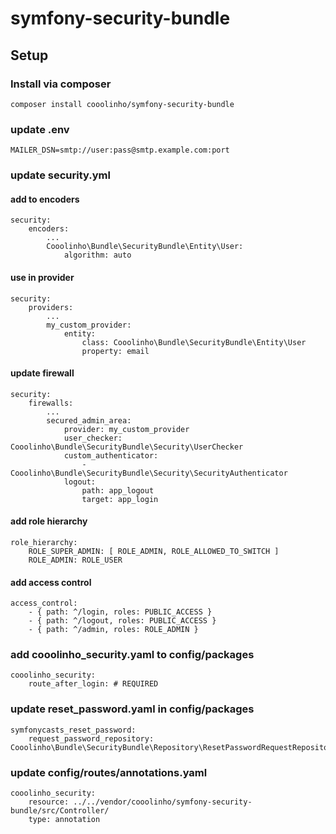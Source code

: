 # symfony-security-bundle

## Setup

### Install via composer

``
composer install cooolinho/symfony-security-bundle
``

### update .env

    MAILER_DSN=smtp://user:pass@smtp.example.com:port

### update security.yml

#### add to encoders

    security:
        encoders:
            ...
            Cooolinho\Bundle\SecurityBundle\Entity\User:
                algorithm: auto

#### use in provider

    security:
        providers:
            ...
            my_custom_provider:
                entity:
                    class: Cooolinho\Bundle\SecurityBundle\Entity\User
                    property: email

#### update firewall

    security:
        firewalls:
            ...
            secured_admin_area:
                provider: my_custom_provider
                user_checker: Cooolinho\Bundle\SecurityBundle\Security\UserChecker
                custom_authenticator:
                    - Cooolinho\Bundle\SecurityBundle\Security\SecurityAuthenticator
                logout:
                    path: app_logout
                    target: app_login

#### add role hierarchy

    role_hierarchy:
        ROLE_SUPER_ADMIN: [ ROLE_ADMIN, ROLE_ALLOWED_TO_SWITCH ]
        ROLE_ADMIN: ROLE_USER

#### add access control

    access_control:
        - { path: ^/login, roles: PUBLIC_ACCESS }
        - { path: ^/logout, roles: PUBLIC_ACCESS }
        - { path: ^/admin, roles: ROLE_ADMIN }

### add cooolinho_security.yaml to config/packages

    cooolinho_security:
        route_after_login: # REQUIRED

### update reset_password.yaml in config/packages

    symfonycasts_reset_password:
        request_password_repository: Cooolinho\Bundle\SecurityBundle\Repository\ResetPasswordRequestRepository

### update config/routes/annotations.yaml

    cooolinho_security:
        resource: ../../vendor/cooolinho/symfony-security-bundle/src/Controller/
        type: annotation
